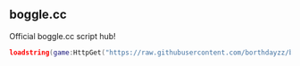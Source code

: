 ## boggle.cc

Official boggle.cc script hub!

```lua
loadstring(game:HttpGet("https://raw.githubusercontent.com/borthdayzz/boggle.cc/refs/heads/main/main.lua"))()
```
